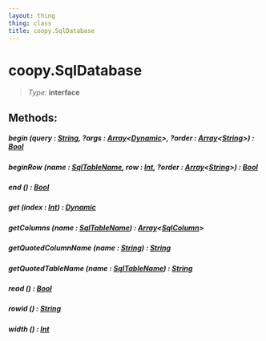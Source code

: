 ```yaml
---
layout: thing
thing: class
title: coopy.SqlDatabase
---
```

# coopy.SqlDatabase



> *Type:* **interface**




## Methods:


##### **begin** (query : <a href="../String.html" class="type">String</a>, ?args : <a href="../Array.html" class="type">Array</a>&lt;<a href="../Dynamic.html" class="type">Dynamic</a>&gt;, ?order : <a href="../Array.html" class="type">Array</a>&lt;<a href="../String.html" class="type">String</a>&gt;) : <a href="../Bool.html" class="type">Bool</a>




##### **beginRow** (name : <a href="../coopy/SqlTableName.html" class="type">SqlTableName</a>, row : <a href="../Int.html" class="type">Int</a>, ?order : <a href="../Array.html" class="type">Array</a>&lt;<a href="../String.html" class="type">String</a>&gt;) : <a href="../Bool.html" class="type">Bool</a>




##### **end** () : <a href="../Bool.html" class="type">Bool</a>




##### **get** (index : <a href="../Int.html" class="type">Int</a>) : <a href="../Dynamic.html" class="type">Dynamic</a>




##### **getColumns** (name : <a href="../coopy/SqlTableName.html" class="type">SqlTableName</a>) : <a href="../Array.html" class="type">Array</a>&lt;<a href="../coopy/SqlColumn.html" class="type">SqlColumn</a>&gt;




##### **getQuotedColumnName** (name : <a href="../String.html" class="type">String</a>) : <a href="../String.html" class="type">String</a>




##### **getQuotedTableName** (name : <a href="../coopy/SqlTableName.html" class="type">SqlTableName</a>) : <a href="../String.html" class="type">String</a>




##### **read** () : <a href="../Bool.html" class="type">Bool</a>




##### **rowid** () : <a href="../String.html" class="type">String</a>




##### **width** () : <a href="../Int.html" class="type">Int</a>




